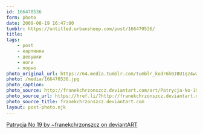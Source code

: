 ```yaml
---
id: 166470536
form: photo
date: 2009-08-19 16:47:00
tumblr: https://untitled.urbansheep.com/post/166470536/
title:
tags:
    - post
    - картинки
    - девушки
    - ноги
    - порно
photo_original_url: https://64.media.tumblr.com/tumblr_kodr6h0JBU1qz4wzio1_1280.jpg
photo: /media/166470536.jpg
photo_caption: 
photo_source: http://franekchrzonszcz.deviantart.com/art/Patrycja-No-19-124487169
photo_source_url: https://href.li/?http://franekchrzonszcz.deviantart.com/art/Patrycja-No-19-124487169
photo_source_title: franekchrzonszcz.deviantart.com
layout: post-photo.njk
---
```


<p><a href="http://franekchrzonszcz.deviantart.com/art/Patrycja-No-19-124487169">Patrycja No 19 by ~franekchrzonszcz on deviantART</a></p>
